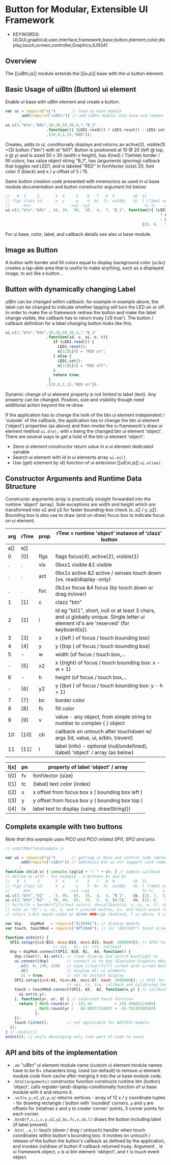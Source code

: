 <!--- Copyright (c) 2016 markus muetschard, muet.com. See the file LICENSE for copying permission. -->
Button for Modular, Extensible UI Framework
================

* KEYWORDS:
UI,GUI,graphical,user,interface,framework,base,button,element,color,display,touch,screen,controller,Graphics,ILI9341


Overview
------------------

The [[uiBtn.js]]  module extends the [[iu.js]] base with the ui button element.


Basic Usage of uiBtn (Button) ui element
-------------------

Enable ui base with uiBtn element and create a button:

```JavaScript
var ui = require("ui")       // load ui base module
 　　  .add(require("uiBtn")) // add uiBtn module into base and remove from cache
      ;
ui.c(3,"btn","b01",10,20,50,30,4,7,"B_1"
                  ,function(){ (LED1.read()) ? LED1.reset() : LED1.set() }
                  ,[20,0,5,15,"RED"]);
```

Creates, adds to ui, conditionally displays and returns an active(2), visible(1) =(3) button ("btn") with id "b01". Button is positioned at 10 @ 20 (left @ top,  x @ y) and is sized 50 x 30 (width x height), has 4(red) / 7(white) border / fill colors, has value object string "B_1", has (arguments ignoring) callback that toggles red LED1, and is labeled "RED" in fontVector (size) 20, font color 0 (black) and x / y-offset of 5 / 15.

Same button creation code presented with mnemonics as used in ui base module documentation and button constructor argument list below:

```JavaScript
//   0  1     2       3  4     5    6   7   8  9        10  11 
// flgs clazz id      x  y     w    h  bc  fc  valObj   cb  l (label array obj)
//      btn                 ->x2 ->y2                        fv tc    x  y  label text
ui.c(3,"btn","b01" , 10, 20,  50,  30,  4,  7, "B_1", function(){ (LED1.read()) 
                                                                    ? LED1.reset()
                                                                    : LED1.set() },
                                                            [20, 0,   5,15, "RED"]);
```

For ui base, color, label, and callback details see also ui base module.


Image as Button
-------------------

A button with border and fill colors equal to display background color (ui.bc) creates a tap-able area that is useful to make anything, such as a displayed image, to act like a button...


Button with dynamically changing Label
-------------------

uiBtn can be changed within callback: for example in example above, the label can be changed to indicate whether tapping will turn the LED on or off. In order to make the ui framework redraw the button and make the label change visible, the callback has to return truey ('JS true'). The button / callback definition for a label changing button looks like this:

```JavaScript
ui.c(3,"btn","b01",10,20,50,30,4,7,"B_1"
                  ,function(id, v, ui, e, t){
                     if (LED1.read()) {
                       LED1.reset();
                       e[11]\[4] = "RED on";
                     } else {
                       LED1.set(); 
                       e[11]\[4] = "RED off";
                     }
                     return true;
                   }
                  ,[20,0,5,15,"RED on"]);
```

Dynamic change of ui element property is not limited to label (text). Any property can be changed. Position, size and visibility though need additional action beyond the re-draw.

If the application has to change the look of the btn ui element independent / 'outside' of the callback, the application has to change the btn ui element ('object') properties (as above) and then invoke the iu framework's draw ui element method `ui.d(e);` with `e` being the changed btn ui element 'object'. There are several ways to get a hold of the btn ui element 'object':

- Store ui element constructor return value in a ui element dedicated variable
- Search ui element with id in ui elements array `ui.es[]`.
- Use (get) e(lement by id) function of ui extension [[uiExt.js]] `ui.e(ioe)`.


Constructor Arguments and Runtime Data Structure
-------------------

Constructor arguments array is practically straight forwarded into the runtime 'object' (array). Sole exceptions are width and height which are transformed into x2 and y2 for faster bounding-box check (x..x2 / y..y2). Bounding box is also use to draw (and un-draw) focus box to indicate focus on ui element.

| arg | rTme | prop  | rTme = runtime 'object' instance of 'clazz' button                            |
|-----|------|-------|-------------------------------------------------------------------------------|
| a[] | e[]  |                                                                                       |
|  0  |  [0] | flgs  | flags focus(4), active(2), visible(1)                                         |
|  .  |   .  | vis   | 0bxx1 visible  &1 visible                                                     |
|  .  |   .  | act   | 0bx1x active   &2 active / senses touch down (vs. read/display-only)          |
|  .  |   .  | foc   | 0b1xx focus    &4 focus (by touch down or drag in/over)                       |  
|  1  |  [1] | c     | clazz "btn"                                                                   |
|  2  |  [2] | i     | id eg "b01", short, null or at least 3 chars, and ui globally unique. Single letter ui element id's are 'reserved' (for keyboard(s)).         |
|  3  |  [3] | x     | x ((left ) of focus / touch bounding box)                                     |
|  4  |  [4] | y     | y ((top  ) of focus / touch bounding box)                                     |
|  5  |   -  | w     | width (of focus / touch box,...                                               |
|  -  |  [5] | x2    | x ((right) of focus / touch bounding box: x - w + 1)                          |
|  6  |   -  | h     | height (of focus / touch box,...                                              |
|  -  |  [6] | y2    | y ((bot  ) of focus / touch bounding box: y - h + 1)                          |
|  7  |  [7] | bc    | border color                                                                  |
|  8  |  [8] | fc    | fill color                                                                    |
|  9  |  [9] | v     | value - any object, from simple string to number to complex { } object        |
| 10  | [10] | cb    | callback on untouch after touchdown w/ args (id, value, ui, e/btn, t/event)   |
| 11  | [11] | l     | label (info) - optional (null/undefined), l(abel) 'object' / array (as below) |

| l[x] | pn | property of label 'object' / array              |
|------|----|-------------------------------------------------|
| l[0] | fv | fontVector (size)                               |
| l[1] | tc | (label) text color (index)                      |
| l[2] | x  | x offset from focus box x ( bounding box left ) |
| l[3] | y  | y offset from focus box y ( bounding box top  ) |
| l[4] | tx | label text to display (using .drawString())     |


Complete example with two buttons
------------------

*Note that this example uses PICO and PICO related SPI1, SPI2 and pins.* 

```JavaScript
// uiWithButtonsExample.js

var ui = require("ui")       // getting ui base and control code (default 8 colors)
      .add(require("uiBtn")) // add/mixin btn ui elt support (and remove from cache)
      ;
function cb(id,v) { console.log(id + ": " + v); } // sample callback
// define ui with - for example - 2 buttons b1 and b2
//   0  1     2       3  4     5    6   7   8  9        10  11 
// flgs clazz id      x  y     w    h  bc  fc  valObj   cb, l (label array obj)
//      btn                 ->x2 ->y2                       fv tc    x  y  label text
ui.c(3,"btn","b1"  ,  5, 40,  65,  35,  4,  4, "B_1",   cb, [15, 7,  13, 9, "RED"  ]);
ui.c(3,"btn","b2"  , 70, 40,  65,  35,  5,  6, {v:2},   cb, [15, 0,   9, 9, "Y-w-B"]);
// bc/fc/tc = border/fill/text colors; cb=callback(id, v, ui, e, t). id is button id,
// such as "b1"; v, ui, e, and t provide button, ui, and touch event runtime data.
// colors 1-bit depth coded w/ 0b### ###=rgb (0=black, 7 is white, 4 is red, etc) 

var dsp,   dspMod   = require("ILI9341"); // display module
var touch, touchMod = require("XPT2046"); // (or "ADS7843") touch screen module

function onInit() {
  SPI2.setup({sck:B13, miso:B14, mosi:B15, baud: 1000000}); // SPI2 for display
                     // spi,  dc, cs, rst, callback
  dsp = dspMod.connect(SPI2, B10, B1,  A4, function() {
    dsp.clear(); A1.set(); // clear display and switch backlight on
    ui.connect(dsp)        // connect ui to dsp (Espruino Graphics object)
      .w(0, 0, 240, 320)   // wipe (clear/fill) screen with screen background color
      .d()                 // display all ui elements
      .di = true;          // set to instant display
    SPI1.setup({sck:A5, miso:A6, mosi:A7, baud: 2000000}); // SPI1 for touch control
                           // spi, cs, irq, callback and calibrated touch functions
    touch = touchMod.connect(SPI1, A3,  A2, function(x,y) { // callback
      ui.evt(x,y);
    }, function(yr, xr, d) { // calbrated touch function
      return [ Math.round(xr / -121.44          + 259.70685111989) 
             , Math.round(yr /   88.90357142857 + -19.78130398103)
             ];
    });
    touch.listen();        // not applicable for ADS7843 module
  });
} // /onInit()
onInit(); // while developing only (not part of code to save)
```


API and bits of the implementation
------------------

- `.mn` "uiBtn" ui element module name (custom ui element module names have to be 6+ characters long. Used (on default) to remove ui element module code from cache after merging it into the ui base module code. 
- `.btnC(arguments)` constructor function constructs runtime btn (button) 'object', calls register-(and)-display-conditionally function of ui base module with it and returns it.
- `.vs3(x,y,x2,y2,p,q)` returns vertices - array of 12 x / y coordinate tuples - for drawing rectangle / button with 'rounded' corners. `p` and `q` are offsets for (relative) x and y to create 'corner' points, 3 corner points for each corner.
- `.btnD(f,c,i,x,y,x2,y2,bc,fc,v,cb,l)` draws the button including label (if label present).
- `.btn(_,e,t)` touch (down / drag / untouch) handler when touch coordinates within button's bounding box. It invokes on untouch / release of the button the button's callback as defined by the application, and invokes (re)draw of button if callback returned truey. Argument `_` is ui framework object, `e` is ui btn element 'obhject', and `t` is touch event object. 

